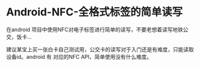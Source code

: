 
# Android-NFC-全格式标签的简单读写
在android 项目中使用NFC对电子标签进行简单的读写，不要老想着读写地铁公交，饭卡...

建议某宝上买一张白卡自己测试用，公交卡的读写对于入门还是有难度，只能读取设备id。android 有 对应的NFC API，简单使用没有什么难度。
